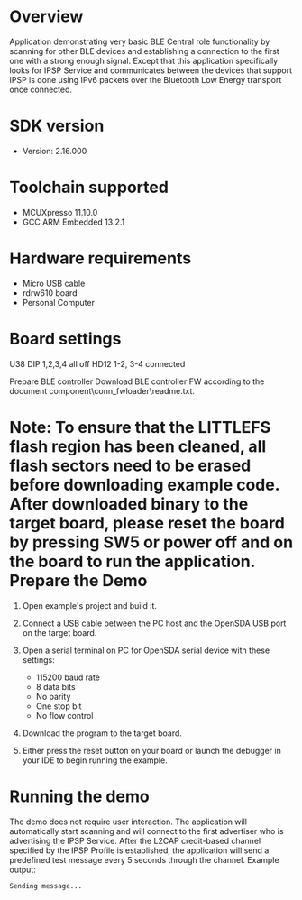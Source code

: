 Overview
========
Application demonstrating very basic BLE Central role functionality by scanning for other BLE devices and establishing a connection to the first one with a strong enough signal.
Except that this application specifically looks for IPSP Service and communicates between the devices that support IPSP is done using IPv6 packets over the Bluetooth Low Energy transport once connected.


SDK version
===========
- Version: 2.16.000

Toolchain supported
===================
- MCUXpresso  11.10.0
- GCC ARM Embedded  13.2.1

Hardware requirements
=====================
- Micro USB cable
- rdrw610 board
- Personal Computer

Board settings
==============
U38 DIP 1,2,3,4 all off
HD12 1-2, 3-4 connected

Prepare BLE controller
Download BLE controller FW according to the document component\conn_fwloader\readme.txt.

Note:
To ensure that the LITTLEFS flash region has been cleaned,
all flash sectors need to be erased before downloading example code.
After downloaded binary to the target board, 
please reset the board by pressing SW5 or power off and on the board to run the application.
Prepare the Demo
================

1.  Open example's project and build it.

2.  Connect a USB cable between the PC host and the OpenSDA USB port on the target board.

3.  Open a serial terminal on PC for OpenSDA serial device with these settings:
    - 115200 baud rate
    - 8 data bits
    - No parity
    - One stop bit
    - No flow control

4.  Download the program to the target board.

5.  Either press the reset button on your board or launch the debugger in your IDE to begin running the example.

Running the demo
================
The demo does not require user interaction. The application will automatically start scanning and will connect to the first advertiser who is advertising the IPSP Service. After the L2CAP credit-based channel specified by the IPSP Profile is established, the application will send a predefined test message every 5 seconds through the channel. Example output:
~~~~~~~~~~~~~~~~~~~~~~~~~~~~~~~~~~~
Sending message...
~~~~~~~~~~~~~~~~~~~~~~~~~~~~~~~~~~~
